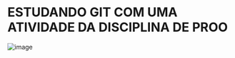 # ESTUDANDO GIT COM UMA ATIVIDADE DA DISCIPLINA DE PROO

![image](https://user-images.githubusercontent.com/94010073/192880793-08b369e8-5cea-42de-a89a-23adc255f853.png)
